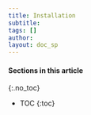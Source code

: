 ```yaml
---
title: Installation
subtitle:
tags: []
author:
layout: doc_sp
---
```


#### Sections in this article
{:.no_toc}
* TOC
{:toc}

##
